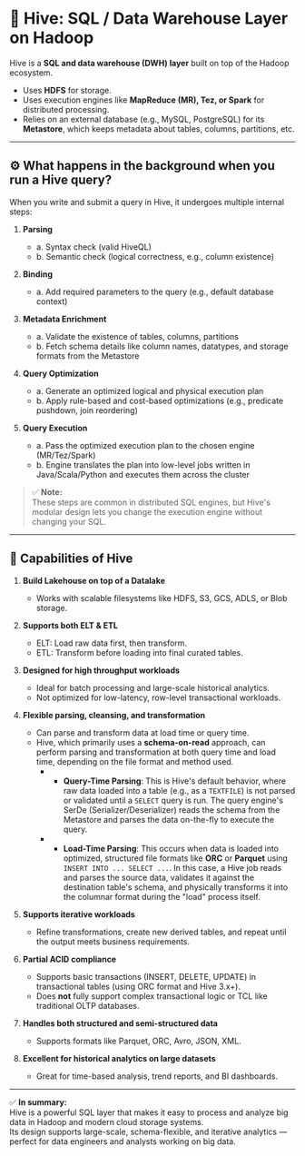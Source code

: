 # 🐝 Hive: SQL / Data Warehouse Layer on Hadoop

Hive is a **SQL and data warehouse (DWH) layer** built on top of the Hadoop ecosystem.  
- Uses **HDFS** for storage.
- Uses execution engines like **MapReduce (MR), Tez, or Spark** for distributed processing.
- Relies on an external database (e.g., MySQL, PostgreSQL) for its **Metastore**, which keeps metadata about tables, columns, partitions, etc.

---

## ⚙️ What happens in the background when you run a Hive query?

When you write and submit a query in Hive, it undergoes multiple internal steps:

1. **Parsing**  
   - a. Syntax check (valid HiveQL)
   - b. Semantic check (logical correctness, e.g., column existence)

2. **Binding**  
   - a. Add required parameters to the query (e.g., default database context)

3. **Metadata Enrichment**  
   - a. Validate the existence of tables, columns, partitions
   - b. Fetch schema details like column names, datatypes, and storage formats from the Metastore

4. **Query Optimization**  
   - a. Generate an optimized logical and physical execution plan
   - b. Apply rule-based and cost-based optimizations (e.g., predicate pushdown, join reordering)

5. **Query Execution**  
   - a. Pass the optimized execution plan to the chosen engine (MR/Tez/Spark)
   - b. Engine translates the plan into low-level jobs written in Java/Scala/Python and executes them across the cluster

> ✅ **Note:**  
> These steps are common in distributed SQL engines, but Hive's modular design lets you change the execution engine without changing your SQL.

---

## 🌟 Capabilities of Hive

1. **Build Lakehouse on top of a Datalake**  
   - Works with scalable filesystems like HDFS, S3, GCS, ADLS, or Blob storage.

2. **Supports both ELT & ETL**  
   - ELT: Load raw data first, then transform.
   - ETL: Transform before loading into final curated tables.

3. **Designed for high throughput workloads**  
   - Ideal for batch processing and large-scale historical analytics.
   - Not optimized for low-latency, row-level transactional workloads.

4. **Flexible parsing, cleansing, and transformation**  
   - Can parse and transform data at load time or query time.
   - Hive, which primarily uses a **schema-on-read** approach, can perform parsing and transformation at both query time and load time, depending on the file format and method used.
     - * **Query-Time Parsing**: This is Hive's default behavior, where raw data loaded into a table (e.g., as a `TEXTFILE`) is not parsed or validated until a `SELECT` query is run. The query engine's SerDe (Serializer/Deserializer) reads the schema from the Metastore and parses the data on-the-fly to execute the query. 
     - * **Load-Time Parsing**: This occurs when data is loaded into optimized, structured file formats like **ORC** or **Parquet** using `INSERT INTO ... SELECT ...`. In this case, a Hive job reads and parses the source data, validates it against the destination table's schema, and physically transforms it into the columnar format during the "load" process itself.

5. **Supports iterative workloads**  
   - Refine transformations, create new derived tables, and repeat until the output meets business requirements.

6. **Partial ACID compliance**  
   - Supports basic transactions (INSERT, DELETE, UPDATE) in transactional tables (using ORC format and Hive 3.x+).
   - Does **not** fully support complex transactional logic or TCL like traditional OLTP databases.

7. **Handles both structured and semi-structured data**  
   - Supports formats like Parquet, ORC, Avro, JSON, XML.

8. **Excellent for historical analytics on large datasets**  
   - Great for time-based analysis, trend reports, and BI dashboards.

---

✅ **In summary:**  
Hive is a powerful SQL layer that makes it easy to process and analyze big data in Hadoop and modern cloud storage systems.  
Its design supports large-scale, schema-flexible, and iterative analytics — perfect for data engineers and analysts working on big data.
